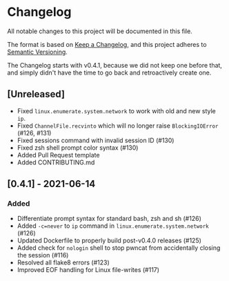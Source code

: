 # Changelog
All notable changes to this project will be documented in this file.

The format is based on [Keep a Changelog](https://keepachangelog.com/en/1.0.0/),
and this project adheres to [Semantic Versioning](https://semver.org/spec/v2.0.0.html).

The Changelog starts with v0.4.1, because we did not keep one before that,
and simply didn't have the time to go back and retroactively create one.

## [Unreleased]

- Fixed `linux.enumerate.system.network` to work with old and new style `ip`.
- Fixed `ChannelFile.recvinto` which will no longer raise `BlockingIOError` (#126, #131)
- Fixed sessions command with invalid session ID (#130)
- Fixed zsh shell prompt color syntax (#130)
- Added Pull Request template
- Added CONTRIBUTING.md

## [0.4.1] - 2021-06-14
### Added
- Differentiate prompt syntax for standard bash, zsh and sh (#126)
- Added `-c=never` to `ip` command in `linux.enumerate.system.network`
  (#126)
- Updated Dockerfile to properly build post-v0.4.0 releases (#125)
- Added check for `nologin` shell to stop pwncat from accidentally
  closing the session (#116)
- Resolved all flake8 errors (#123)
- Improved EOF handling for Linux file-writes (#117)
